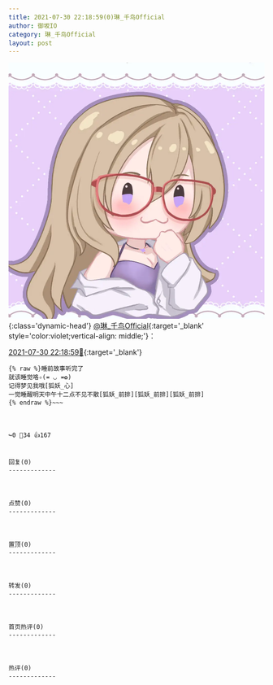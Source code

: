 ```yaml
---
title: 2021-07-30 22:18:59(0)琳_千鸟Official
author: 御坂IO
category: 琳_千鸟Official
layout: post
---
```


![img](/images/c0a88f85ebd0d056f37b114e0748e69556c8b488.jpg){:class='dynamic-head'}
[@琳_千鸟Official](https://space.bilibili.com/1620923329/dynamic){:target='_blank' style='color:violet;vertical-align: middle;'}：

[2021-07-30 22:18:59🔗](https://t.bilibili.com/553261963198860151){:target='_blank'}

~~~
{% raw %}睡前故事听完了
就该睡觉咯✧(≖ ◡ ≖✿)
记得梦见我哦[狐妖_心]
一觉睡醒明天中午十二点不见不散[狐妖_前排][狐妖_前排][狐妖_前排]
{% endraw %}~~~



↪️0 💬34 👍167


回复(0)
-------------



点赞(0)
-------------



置顶(0)
-------------



转发(0)
-------------



首页热评(0)
-------------



热评(0)
-------------



